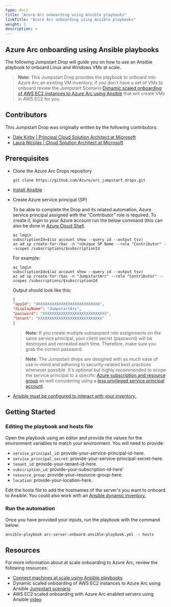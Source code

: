 ```yaml
---
type: docs
title: "Azure Arc onboarding using Ansible playbooks"
linkTitle: "Azure Arc onboarding using Ansible playbooks"
weight: 1
description: >
---
```


## Azure Arc onboarding using Ansible playbooks

The following Jumpstart Drop will guide you on how to use an Ansible playbook to onboard Linux and Windows VMs at scale.

> **Note:** This Jumpstart Drop provides the playbook to onboard into Azure Arc an existing VM inventory, if you don't have a set of VMs to onboard review the Jumpstart Scenario [Dynamic scaled onboarding of AWS EC2 instances to Azure Arc using Ansible](https://azurejumpstart.azure.com/azure_arc_jumpstart/azure_arc_servers/scaled_deployment/aws_scaled_ansible) that will create VMs in AWS EC2 for you.

## Contributors

This Jumpstart Drop was originally written by the following contributors:

- [Dale Kirby | Principal Cloud Solution Architect at Microsoft](https://www.linkedin.com/in/dale-kirby/)
- [Laura Nicolás | Cloud Solution Architect at Microsoft](www.linkedin.com/in/lauranicolasd)

## Prerequisites

- Clone the Azure Arc Drops repository

    ```shell
    git clone https://github.com/Azure/arc_jumpstart_drops.git
    ```

- [Install Ansible](https://docs.ansible.com/ansible/latest/installation_guide/intro_installation.html)

- Create Azure service principal (SP)

    To be able to complete the Drop and its related automation, Azure service principal assigned with the “Contributor” role is required. To create it, login to your Azure account run the below command (this can also be done in [Azure Cloud Shell](https://shell.azure.com/).

    ```shell
    az login
    subscriptionId=$(az account show --query id --output tsv)
    az ad sp create-for-rbac -n "<Unique SP Name --role "Contributor" --scopes /subscriptions/$subscriptionId
    ```

    For example:

    ```shell
    az login
    subscriptionId=$(az account show --query id --output tsv)
    az ad sp create-for-rbac -n "JumpstartArc" --role "Contributor" --scopes /subscriptions/$subscriptionId
    ```

    Output should look like this:

    ```json
    {
    "appId": "XXXXXXXXXXXXXXXXXXXXXXXXXXXX",
    "displayName": "JumpstartArc",
    "password": "XXXXXXXXXXXXXXXXXXXXXXXXXXXX",
    "tenant": "XXXXXXXXXXXXXXXXXXXXXXXXXXXX"
    }
    ```

    > **Note:** If you create multiple subsequent role assignments on the same service principal, your client secret (password) will be destroyed and recreated each time. Therefore, make sure you grab the correct password.

    > **Note:** The Jumpstart drops are designed with as much ease of use in-mind and adhering to security-related best practices whenever possible. It's optional but highly recommended to scope the service principal to a specific [Azure subscription and resource group](https://learn.microsoft.com/cli/azure/ad/sp?view=azure-cli-latest) as well considering using a [less privileged service principal account](https://learn.microsoft.com/azure/role-based-access-control/best-practices).

- [Ansible must be configured to interact with your inventory.](https://docs.ansible.com/ansible/latest/getting_started/get_started_inventory.html#get-started-inventory)

## Getting Started

### Editing the playbook and hosts file

Open the playbook using an editor and provide the values for the environment variables to match your environment. You will need to provide:

- `service_principal_id`: provide-your-service-principal-id-here.
- `service_principal_secret`: provide-your-service-principal-secret-here.
- `tenant_id`: provide-your-tenant-id-here.
- `subscription_id`: provide-your-subscription-id-here'
- `resource_group`: provide-your-resource-group-here.
- `location`: provide-your-location-here.

Edit the hosts file to add the hostnames of the server's you want to onboard to Ansible. You could also work with an [Ansible dynamic inventory.](https://docs.ansible.com/ansible/latest/inventory_guide/intro_dynamic_inventory.html)

### Run the automation

Once you have provided your inputs, run the playbook with the command below:

```bash
ansible-playbook arc-server-onboard-ansible-playbook.yml -i hosts
```

## Resources

For more information about at scale onboarding to Azure Arc, review the following resources:

- [Connect machines at scale using Ansible playbooks](https://learn.microsoft.com/azure/azure-arc/servers/onboard-ansible-playbooks)
- Dynamic scaled onboarding of AWS EC2 instances to Azure Arc using Ansible [Jumpstart scenario](https://azurejumpstart.azure.com/azure_arc_jumpstart/azure_arc_servers/scaled_deployment/aws_scaled_ansible)
- AWS EC2 scaled onboarding with Azure Arc enabled servers using Ansible [video](https://www.youtube.com/watch?v=0Eb2j8XlxUQ&t=15s)
